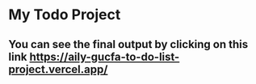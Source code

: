 # My Todo Project

## You can see the final output by clicking on this link https://aily-gucfa-to-do-list-project.vercel.app/